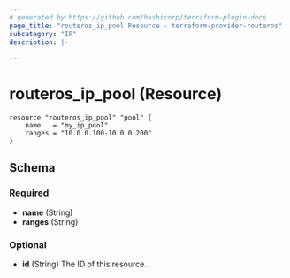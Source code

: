 ```yaml
---
# generated by https://github.com/hashicorp/terraform-plugin-docs
page_title: "routeros_ip_pool Resource - terraform-provider-routeros"
subcategory: "IP"
description: |-
  
---
```


# routeros_ip_pool (Resource)

```
resource "routeros_ip_pool" "pool" {
    name   = "my_ip_pool"
    ranges = "10.0.0.100-10.0.0.200"
}
```


<!-- schema generated by tfplugindocs -->
## Schema

### Required

- **name** (String)
- **ranges** (String)

### Optional

- **id** (String) The ID of this resource.


